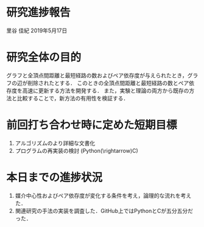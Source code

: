 研究進捗報告
================
里谷 佳紀
2019年5月17日

# 研究全体の目的

グラフと全頂点間距離と最短経路の数およびペア依存度が与えられたとき，グラフの辺が削除されたとする．
このときの全頂点間距離と最短経路の数とペア依存度を高速に更新する方法を開発する．
また，実験と理論の両方から既存の方法と比較することで，新方法の有用性を検証する．

# 前回打ち合わせ時に定めた短期目標

1.  アルゴリズムのより詳細な文書化
2.  プログラムの再実装の検討 (Python\(\rightarrow\)C)

# 本日までの進捗状況

1.  媒介中心性およびペア依存度が変化する条件を考え，論理的な流れを考えた．
2.  関連研究の手法の実装を調査した．GitHub上ではPythonとCが五分五分だった．
